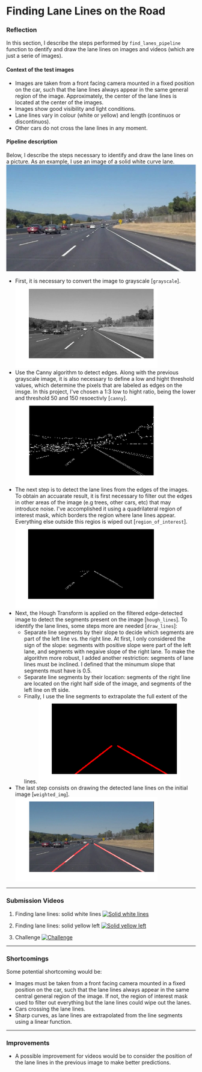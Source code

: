 # Finding Lane Lines on the Road

### Reflection

In this section, I describe the steps performed by `find_lanes_pipeline` function to dentify and draw the lane lines on images and videos (which are just a serie of images).


#### Context of the test images
* Images are taken from a front facing camera mounted in a fixed position on the car, such that the lane lines always appear in the same general region of the image. Approximately, the center of the lane lines is located at the center of the images.
* Images show good visibility and light conditions.
* Lane lines vary in colour (white or yellow) and length (continuos or discontinuos). 
* Other cars do not cross the lane lines in any moment.

#### Pipeline description
Below, I describe the steps necessary to identify and draw the lane lines on a picture. As an example, I use an image of a solid white curve lane.
![alt text][start]
* First, it is necessary to convert the image to grayscale [`grayscale`].
![alt text][gray]
* Use the Canny algorithm to detect edges. Along with the previous grayscale image, it is also necessary to define a low and hight threshold values, which determine the pixels that are labeled as edges on the imsge. In this project, I've chosen a 1:3 low to hight ratio, being the lower and threshold 50 and 150 resoectivly [`canny`].
![alt text][edges]
* The next step is to detect the lane lines from the edges of the images. To obtain an accuarate result, it is first necessary to filter out the edges in other areas of the image (e.g trees, other cars, etc) that may introduce noise. I've accomplished it using a quadrilateral region of interest mask, which borders the region where lane lines appear. Everything else outside this regios is wiped out [`region_of_interest`]. 
![alt text][mask]
* Next, the Hough Transform is applied on the filtered edge-detected image to detect the segments present on the image [`hough_lines`]. To identify the lane lines, some steps more are needed [`draw_lines`]:
    * Separate line segments by their slope to decide which segments are part of the left line vs. the right line. At first, I only considered the sign of the slope: segments with positive slope were part of the left lane, and segments with negaive slope of the right lane. To make the algorithm more robust, I added another restriction: segments of lane lines must be inclined. I defined that the minumum slope that segments must have is 0.5.
    * Separate line segments by their location: segments of the right line are located on the right half side of the image, and segments of the left line on tft side.  
    * Finally, I use the line segments to extrapolate the full extent of the lines.
    ![alt text][lines]
* The last step consists on drawing the detected lane lines on the initial image [`weighted_img`].
![alt text][end]

[//]: # (Image References)

[start]: ./test_images/solidWhiteCurve.jpg "Initial image: Solid White Curve"
[gray]: ./examples/solidWhiteCurve_grayscale.jpg "Gray scale"
[edges]: ./examples/solidWhiteCurve_edges.jpg "Edges"
[mask]: ./examples/solidWhiteCurve_mask.jpg "Mask"
[lines]: ./examples/solidWhiteCurve_lines.jpg "Detected lane lines"
[end]: ./examples/solidWhiteCurve_end.jpg "Result"

---

###  Submission Videos

1. Finding lane lines: solid white lines
[![Solid white lines](http://img.youtube.com/vi/M_dnxvHdv6A/0.jpg)](https://youtu.be/M_dnxvHdv6A "Solid white lines - Click to Watch!")


2. Finding lane lines: solid yellow left
[![Solid yellow left](http://img.youtube.com/vi/q3Dp-TF8yYs/0.jpg)](https://youtu.be/q3Dp-TF8yYs "Solid yellow left - Click to Watch!")

3. Challenge
[![Challenge](http://img.youtube.com/vi/YwUlD8wuwM4/0.jpg)](https://youtu.be/YwUlD8wuwM4 "Challenge - Click to Watch!")


---

###  Shortcomings
Some potential shortcoming would be:
* Images must be taken from a front facing camera mounted in a fixed position on the car, such that the lane lines always appear in the same central general region of the image. If not, the region of interest mask used to filter out everything but the lane lines could wipe out the lanes.
* Cars crossing the lane lines.
* Sharp curves, as lane lines are extrapolated from the line segments using a linear function.

---

### Improvements

* A possible improvement for videos would be to consider the position of the lane lines in the previous image to make better predictions.